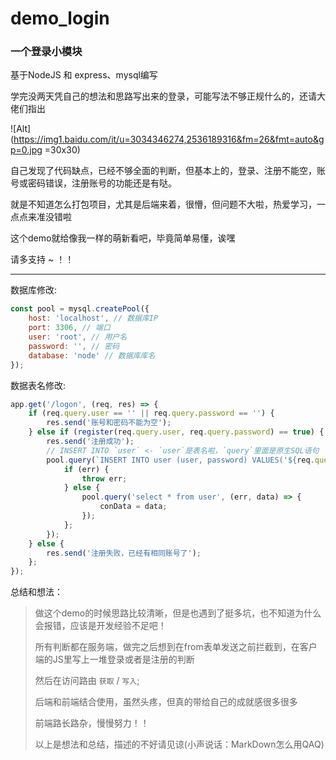 # demo_login
### 一个登录小模块

基于NodeJS 和 express、mysql编写

学完没两天凭自己的想法和思路写出来的登录，可能写法不够正规什么的，还请大佬们指出

![Alt](https://img1.baidu.com/it/u=3034346274,2536189316&fm=26&fmt=auto&gp=0.jpg =30x30)

自己发现了代码缺点，已经不够全面的判断，但基本上的，登录、注册不能空，账号或密码错误，注册账号的功能还是有哒。

就是不知道怎么打包项目，尤其是后端来着，很懵，但问题不大啦，热爱学习，一点点来准没错啦

这个demo就给像我一样的萌新看吧，毕竟简单易懂，诶嘿

请多支持 ~ ！！

------------------------------
数据库修改:
``` JavaScript 
const pool = mysql.createPool({
    host: 'localhost', // 数据库IP
    port: 3306, // 端口
    user: 'root', // 用户名
    password: '', // 密码
    database: 'node' // 数据库库名
});
```

数据表名修改:
``` JavaScript
app.get('/logon', (req, res) => {
    if (req.query.user == '' || req.query.password == '') {
        res.send('账号和密码不能为空');
    } else if (register(req.query.user, req.query.password) == true) {
        res.send('注册成功');
        // INSERT INTO `user` <- `user`是表名啦，`query`里面是原生SQL语句
        pool.query(`INSERT INTO user (user, password) VALUES('${req.query.user}', '${req.query.password}');`, (err, data) => {
            if (err) {
                throw err;
            } else {
                pool.query('select * from user', (err, data) => {
                    conData = data;
                });
            };
        });
    } else {
        res.send('注册失败，已经有相同账号了');
    };
});
```

总结和想法：

> 做这个demo的时候思路比较清晰，但是也遇到了挺多坑，也不知道为什么会报错，应该是开发经验不足吧！
> 
> 所有判断都在服务端，做完之后想到在from表单发送之前拦截到，在客户端的JS里写上一堆登录或者是注册的判断
> 
> 然后在访问路由 `获取` / `写入`;
> 
> 后端和前端结合使用，虽然头疼，但真的带给自己的成就感很多很多
> 
> 前端路长路杂，慢慢努力！！
> 
> 以上是想法和总结，描述的不好请见谅(小声说话：MarkDown怎么用QAQ)


